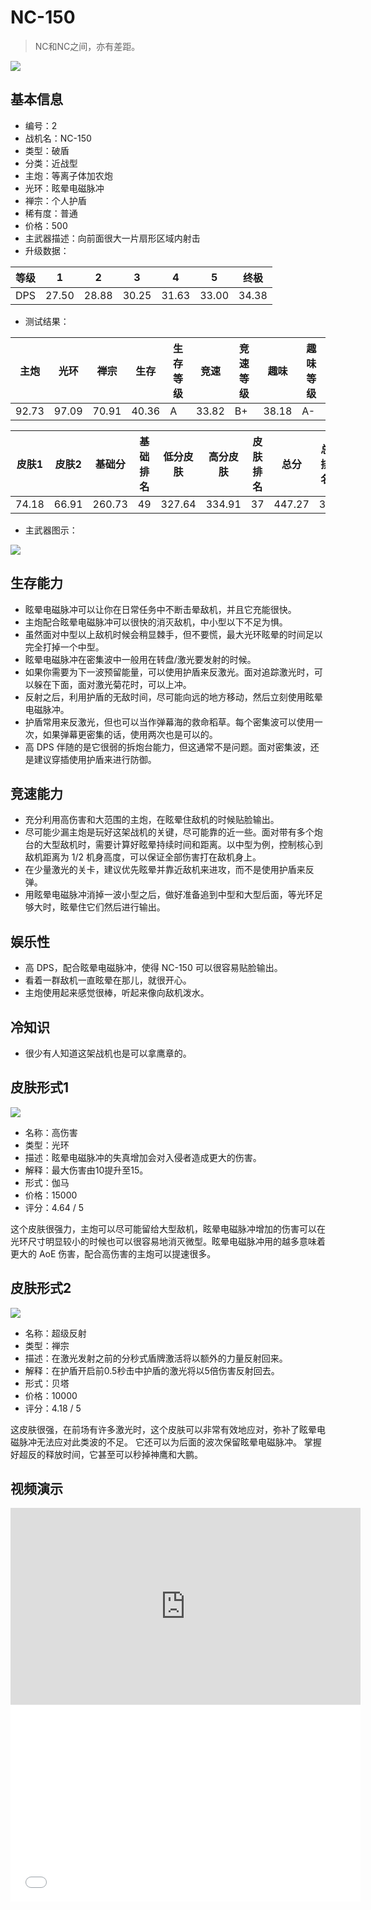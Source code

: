 # NC-150

> NC和NC之间，亦有差距。

<img src="/ships/ship_2.png" style={{zoom:1}}/>

## 基本信息

- 编号：2
- 战机名：NC-150
- 类型：破盾
- 分类：近战型
- 主炮：等离子体加农炮
- 光环：眩晕电磁脉冲
- 禅宗：个人护盾
- 稀有度：普通
- 价格：500
- 主武器描述：向前面很大一片扇形区域内射击
- 升级数据：

| 等级 | 1 | 2 | 3 | 4 | 5 | 终极 |
|--|--|--|--|--|--|--|
| DPS | 27.50 | 28.88 | 30.25 | 31.63 | 33.00 | 34.38 |

- 测试结果：

| 主炮 | 光环 | 禅宗 | 生存 | 生存等级 | 竞速 | 竞速等级 | 趣味 | 趣味等级 |
|--|--|--|--|--|--|--|--|--|
| 92.73 | 97.09 | 70.91 | 40.36 | A | 33.82 | B+ | 38.18 | A- |

| 皮肤1 | 皮肤2 | 基础分 | 基础排名 | 低分皮肤 | 高分皮肤 | 皮肤排名 | 总分 | 总排名 |
|--|--|--|--|--|--|--|--|--|
| 74.18 | 66.91 | 260.73 | 49 | 327.64 | 334.91 | 37 | 447.27 | 33 |

- 主武器图示：

<img src="/illustration/main_2.gif" style={{zoom:1}}/>

## 生存能力

- 眩晕电磁脉冲可以让你在日常任务中不断击晕敌机，并且它充能很快。
- 主炮配合眩晕电磁脉冲可以很快的消灭敌机，中小型以下不足为惧。
- 虽然面对中型以上敌机时候会稍显棘手，但不要慌，最大光环眩晕的时间足以完全打掉一个中型。
- 眩晕电磁脉冲在密集波中一般用在转盘/激光要发射的时候。
- 如果你需要为下一波预留能量，可以使用护盾来反激光。面对追踪激光时，可以躲在下面，面对激光菊花时，可以上冲。
- 反射之后，利用护盾的无敌时间，尽可能向远的地方移动，然后立刻使用眩晕电磁脉冲。
- 护盾常用来反激光，但也可以当作弹幕海的救命稻草。每个密集波可以使用一次，如果弹幕更密集的话，使用两次也是可以的。
- 高 DPS 伴随的是它很弱的拆炮台能力，但这通常不是问题。面对密集波，还是建议穿插使用护盾来进行防御。

## 竞速能力

- 充分利用高伤害和大范围的主炮，在眩晕住敌机的时候贴脸输出。
- 尽可能少漏主炮是玩好这架战机的关键，尽可能靠的近一些。面对带有多个炮台的大型敌机时，需要计算好眩晕持续时间和距离。以中型为例，控制核心到敌机距离为 1/2 机身高度，可以保证全部伤害打在敌机身上。
- 在少量激光的关卡，建议优先眩晕并靠近敌机来进攻，而不是使用护盾来反弹。
- 用眩晕电磁脉冲消掉一波小型之后，做好准备追到中型和大型后面，等光环足够大时，眩晕住它们然后进行输出。

## 娱乐性

- 高 DPS，配合眩晕电磁脉冲，使得 NC-150 可以很容易贴脸输出。
- 看着一群敌机一直眩晕在那儿，就很开心。
- 主炮使用起来感觉很棒，听起来像向敌机泼水。

## 冷知识

- 很少有人知道这架战机也是可以拿鹰章的。

## 皮肤形式1

<img src="/ships/ship_2_apex_1.png" style={{zoom:1}}/>

- 名称：高伤害
- 类型：光环
- 描述：眩晕电磁脉冲的失真增加会对入侵者造成更大的伤害。
- 解释：最大伤害由10提升至15。
- 形式：伽马
- 价格：15000
- 评分：4.64 / 5

这个皮肤很强力，主炮可以尽可能留给大型敌机，眩晕电磁脉冲增加的伤害可以在光环尺寸明显较小的时候也可以很容易地消灭微型。眩晕电磁脉冲用的越多意味着更大的 AoE 伤害，配合高伤害的主炮可以提速很多。

## 皮肤形式2

<img src="/ships/ship_2_apex_2.png" style={{zoom:1}}/>

- 名称：超级反射
- 类型：禅宗
- 描述：在激光发射之前的分秒式盾牌激活将以额外的力量反射回来。
- 解释：在护盾开启前0.5秒击中护盾的激光将以5倍伤害反射回去。
- 形式：贝塔
- 价格：10000
- 评分：4.18 / 5

这皮肤很强，在前场有许多激光时，这个皮肤可以非常有效地应对，弥补了眩晕电磁脉冲无法应对此类波的不足。 它还可以为后面的波次保留眩晕电磁脉冲。 掌握好超反的释放时间，它甚至可以秒掉神鹰和大鹏。

## 视频演示

<iframe width="560" height="315" src="https://www.youtube.com/embed/fXlh9TlfwBM?si=rRsssgSU0V6WwzyU" title="YouTube video player" frameborder="0" allow="accelerometer; autoplay; clipboard-write; encrypted-media; gyroscope; picture-in-picture; web-share" referrerpolicy="strict-origin-when-cross-origin" allowfullscreen></iframe>

<br/>

<iframe width="560" height="315" src="//player.bilibili.com/player.html?aid=276175465&bvid=BV1KF411S7Y4&cid=1272099244&p=1&autoplay=false" scrolling="no" border="0" frameborder="no" allow="accelerometer; autoplay; clipboard-write; encrypted-media; gyroscope; picture-in-picture; web-share" framespacing="0" allowfullscreen="true"> </iframe>
